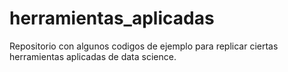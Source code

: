 # herramientas_aplicadas
Repositorio con algunos codigos de ejemplo para replicar ciertas herramientas aplicadas de data science.
